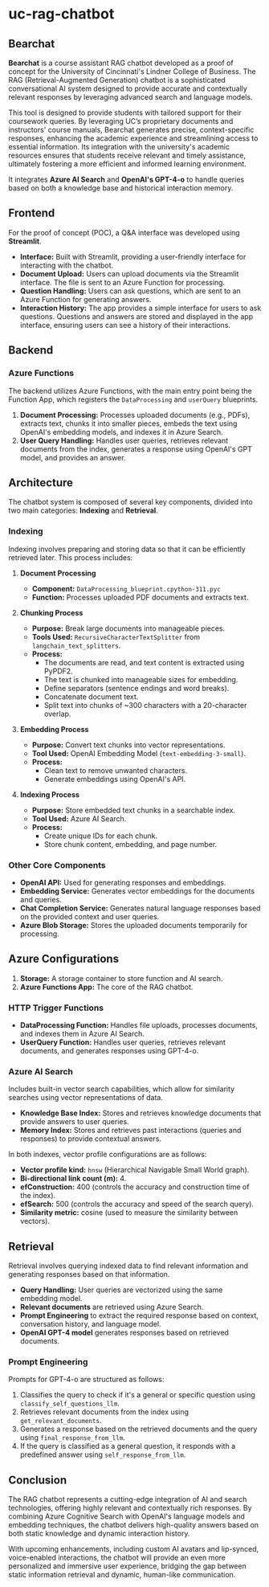 # uc-rag-chatbot

## Bearchat

**Bearchat** is a course assistant RAG chatbot developed as a proof of concept for the University of Cincinnati's Lindner College of Business. The RAG (Retrieval-Augmented Generation) chatbot is a sophisticated conversational AI system designed to provide accurate and contextually relevant responses by leveraging advanced search and language models.

This tool is designed to provide students with tailored support for their coursework queries. By leveraging UC’s proprietary documents and instructors' course manuals, Bearchat generates precise, context-specific responses, enhancing the academic experience and streamlining access to essential information. Its integration with the university's academic resources ensures that students receive relevant and timely assistance, ultimately fostering a more efficient and informed learning environment.

It integrates **Azure AI Search** and **OpenAI's GPT-4-o** to handle queries based on both a knowledge base and historical interaction memory.

## Frontend

For the proof of concept (POC), a Q&A interface was developed using **Streamlit**.

- **Interface:** Built with Streamlit, providing a user-friendly interface for interacting with the chatbot.
- **Document Upload:** Users can upload documents via the Streamlit interface. The file is sent to an Azure Function for processing.
- **Question Handling:** Users can ask questions, which are sent to an Azure Function for generating answers.
- **Interaction History:** The app provides a simple interface for users to ask questions. Questions and answers are stored and displayed in the app interface, ensuring users can see a history of their interactions.

## Backend

### Azure Functions

The backend utilizes Azure Functions, with the main entry point being the Function App, which registers the `DataProcessing` and `userQuery` blueprints.

1. **Document Processing:** Processes uploaded documents (e.g., PDFs), extracts text, chunks it into smaller pieces, embeds the text using OpenAI's embedding models, and indexes it in Azure Search.
2. **User Query Handling:** Handles user queries, retrieves relevant documents from the index, generates a response using OpenAI's GPT model, and provides an answer.

## Architecture

The chatbot system is composed of several key components, divided into two main categories: **Indexing** and **Retrieval**.

### Indexing

Indexing involves preparing and storing data so that it can be efficiently retrieved later. This process includes:

1. **Document Processing**
   - **Component:** `DataProcessing_blueprint.cpython-311.pyc`
   - **Function:** Processes uploaded PDF documents and extracts text.

2. **Chunking Process**
   - **Purpose:** Break large documents into manageable pieces.
   - **Tools Used:** `RecursiveCharacterTextSplitter` from `langchain_text_splitters`.
   - **Process:**
     - The documents are read, and text content is extracted using PyPDF2.
     - The text is chunked into manageable sizes for embedding.
     - Define separators (sentence endings and word breaks).
     - Concatenate document text.
     - Split text into chunks of ~300 characters with a 20-character overlap.

3. **Embedding Process**
   - **Purpose:** Convert text chunks into vector representations.
   - **Tool Used:** OpenAI Embedding Model (`text-embedding-3-small`).
   - **Process:**
     - Clean text to remove unwanted characters.
     - Generate embeddings using OpenAI's API.

4. **Indexing Process**
   - **Purpose:** Store embedded text chunks in a searchable index.
   - **Tool Used:** Azure AI Search.
   - **Process:**
     - Create unique IDs for each chunk.
     - Store chunk content, embedding, and page number.

### Other Core Components

- **OpenAI API:** Used for generating responses and embeddings.
- **Embedding Service:** Generates vector embeddings for the documents and queries.
- **Chat Completion Service:** Generates natural language responses based on the provided context and user queries.
- **Azure Blob Storage:** Stores the uploaded documents temporarily for processing.

## Azure Configurations

1. **Storage:** A storage container to store function and AI search.
2. **Azure Functions App:** The core of the RAG chatbot.

### HTTP Trigger Functions

- **DataProcessing Function:** Handles file uploads, processes documents, and indexes them in Azure AI Search.
- **UserQuery Function:** Handles user queries, retrieves relevant documents, and generates responses using GPT-4-o.

### Azure AI Search

Includes built-in vector search capabilities, which allow for similarity searches using vector representations of data.

- **Knowledge Base Index:** Stores and retrieves knowledge documents that provide answers to user queries.
- **Memory Index:** Stores and retrieves past interactions (queries and responses) to provide contextual answers.

In both indexes, vector profile configurations are as follows:

- **Vector profile kind:** `hnsw` (Hierarchical Navigable Small World graph).
- **Bi-directional link count (m):** 4.
- **efConstruction:** 400 (controls the accuracy and construction time of the index).
- **efSearch:** 500 (controls the accuracy and speed of the search query).
- **Similarity metric:** cosine (used to measure the similarity between vectors).

## Retrieval

Retrieval involves querying indexed data to find relevant information and generating responses based on that information.

- **Query Handling:** User queries are vectorized using the same embedding model.
- **Relevant documents** are retrieved using Azure Search.
- **Prompt Engineering** to extract the required response based on context, conversation history, and language model.
- **OpenAI GPT-4 model** generates responses based on retrieved documents.

### Prompt Engineering

Prompts for GPT-4-o are structured as follows:

1. Classifies the query to check if it's a general or specific question using `classify_self_questions_llm`.
2. Retrieves relevant documents from the index using `get_relevant_documents`.
3. Generates a response based on the retrieved documents and the query using `final_response_from_llm`.
4. If the query is classified as a general question, it responds with a predefined answer using `self_response_from_llm`.

## Conclusion

The RAG chatbot represents a cutting-edge integration of AI and search technologies, offering highly relevant and contextually rich responses. By combining Azure Cognitive Search with OpenAI's language models and embedding techniques, the chatbot delivers high-quality answers based on both static knowledge and dynamic interaction history.

With upcoming enhancements, including custom AI avatars and lip-synced, voice-enabled interactions, the chatbot will provide an even more personalized and immersive user experience, bridging the gap between static information retrieval and dynamic, human-like communication.
